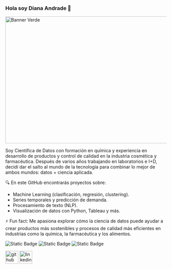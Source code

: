 ### Hola soy Diana Andrade 👋


<img width="1584" height="396" alt="Banner Verde" src="https://github.com/user-attachments/assets/dd1a7856-582c-4c44-89cd-5d44bbadc0d0" />



Soy Científica de Datos con formación en química y experiencia en desarrollo de productos y control de calidad en la industria cosmética y farmacéutica.
Después de varios años trabajando en laboratorios e I+D, decidí dar el salto al mundo de la tecnología para combinar lo mejor de ambos mundos: datos + ciencia aplicada.

🔍 En este GitHub encontrarás proyectos sobre:

- Machine Learning (clasificación, regresión, clustering).
- Series temporales y predicción de demanda.
- Procesamiento de texto (NLP).
- Visualización de datos con Python, Tableau y más.

⚡ Fun fact: Me apasiona explorar cómo la ciencia de datos puede ayudar a crear productos más sostenibles y procesos de calidad más eficientes en industrias como la química, la farmacéutica y los alimentos.

<img alt="Static Badge" src="https://img.shields.io/badge/python-8A2BE2"> <img alt="Static Badge" src="https://img.shields.io/badge/SQL-FFFFOo"> <img alt="Static Badge" src="https://img.shields.io/badge/Machine%20Learning-AB2A3E">




  

[<img src='https://cdn.jsdelivr.net/npm/simple-icons@3.0.1/icons/github.svg' alt='github' height='40'>](https://github.com/dpandrader)  [<img src='https://cdn.jsdelivr.net/npm/simple-icons@3.0.1/icons/linkedin.svg' alt='linkedin' height='40'>](https://www.linkedin.com/in/dianap-andrade)  
